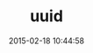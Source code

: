 ---
layout: post
title:  "uuid"
repo:   "assaf/uuid"
date:   2015-02-18 10:44:58
gemurl: http://github.com/assaf/uuid
---